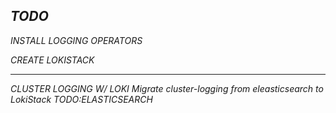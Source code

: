 *TODO*
-----------------------------------------


*INSTALL LOGGING OPERATORS*

*CREATE LOKISTACK*

-----------------------------------------

*CLUSTER LOGGING W/ LOKI*
    *Migrate cluster-logging from eleasticsearch to LokiStack*
            *TODO:ELASTICSEARCH*


